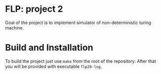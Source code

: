 # FLP: project 2

Goal of the project is to implement simulator of non-deterministic
turing machine.

# Build and Installation

To build the project just use `make` from the root of the repository:
After that you will be provided with executable `flp20-log`.
